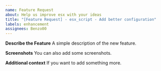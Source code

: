 ```yaml
---
name: Feature Request
about: Help us improve esx with your ideas
title: "[Feature Request] - esx_script - Add better configuration"
labels: enhancement
assignees: Benzo00
---
```


**Describe the Feature**
A simple description of the new feature.

**Screenshots**
You can also add some screenshots.

**Additional context**
If you want to add something more.
